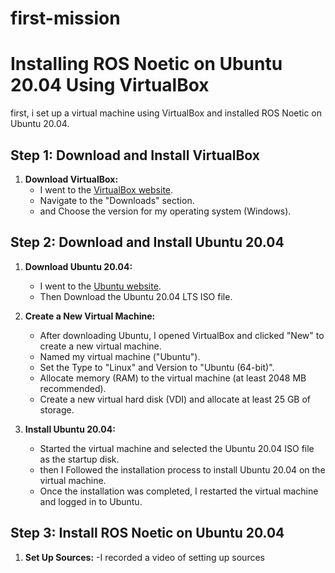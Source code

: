 # first-mission

# Installing ROS Noetic on Ubuntu 20.04 Using VirtualBox

first,  i set up a virtual machine using VirtualBox and installed ROS Noetic on Ubuntu 20.04.

## Step 1: Download and Install VirtualBox

1. **Download VirtualBox:**
   - I went to the [VirtualBox website](https://www.virtualbox.org/).
   - Navigate to the "Downloads" section.
   - and Choose the version for my operating system (Windows).
## Step 2: Download and Install Ubuntu 20.04

1. **Download Ubuntu 20.04:**
   - I went to the [Ubuntu website](https://ubuntu.com/download/desktop).
   - Then Download the Ubuntu 20.04 LTS ISO file.

2. **Create a New Virtual Machine:**
   - After downloading Ubuntu, I opened VirtualBox and clicked "New" to create a new virtual machine.
   - Named my virtual machine ("Ubuntu").
   - Set the Type to "Linux" and Version to "Ubuntu (64-bit)".
   - Allocate memory (RAM) to the virtual machine (at least 2048 MB recommended).
   - Create a new virtual hard disk (VDI) and allocate at least 25 GB of storage.

4. **Install Ubuntu 20.04:**
   - Started the virtual machine and selected the Ubuntu 20.04 ISO file as the startup disk.
   - then I Followed the installation process to install Ubuntu 20.04 on the virtual machine.
   - Once the installation was completed, I restarted the virtual machine and logged in to Ubuntu.

## Step 3: Install ROS Noetic on Ubuntu 20.04

1. **Set Up  Sources:**
-I recorded a video of setting up sources  

